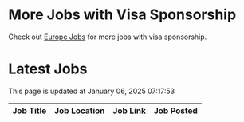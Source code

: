 # More Jobs with Visa Sponsorship

Check out [Europe Jobs](https://github.com/sureshparimi/europejobs#latest-jobs) for more jobs with visa sponsorship.

# Latest Jobs

This page is updated at January 06, 2025 07:17:53

| Job Title | Job Location | Job Link | Job Posted |
| --- | --- | --- | --- |
